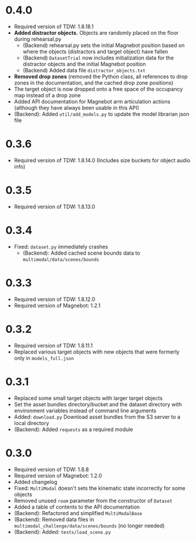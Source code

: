 # 0.4.0

- Required version of TDW: 1.8.18.1
- **Added distractor objects.** Objects are randomly placed on the floor during rehearsal.py
  - (Backend) rehearsal.py sets the initial Magnebot position based on where the objects (distractors and target object) have fallen
  - (Backend) `DatasetTrial` now includes initialization data for the distractor objects and the initial Magnebot position
  - (Backend) Added data file `distractor_objects.txt`
- **Removed drop zones** (removed the Python class, all references to drop zones in the documentation, and the cached drop zone positions)
- The target object is now dropped onto a free space of the occupancy map instead of a drop zone
- Added API documentation for Magnebot arm articulation actions (although they have always been usable in this API)
- (Backend): Added `util/add_models.py` to update the model librarian json file

# 0.3.6

- Required version of TDW: 1.8.14.0 (Includes size buckets for object audio info)

# 0.3.5

- Required version of TDW: 1.8.13.0

# 0.3.4

- Fixed: `dataset.py` immediately crashes
  - (Backend): Added cached scene bounds data to `multimodal/data/scenes/bounds`

# 0.3.3

- Required version of TDW: 1.8.12.0
- Required version of Magnebot: 1.2.1

# 0.3.2

- Required version of TDW: 1.8.11.1
- Replaced various target objects with new objects that were formerly only in `models_full.json`

# 0.3.1

- Replaced some small target objects with larger target objects
- Set the asset bundles directory/bucket and the dataset directory with environment variables instead of command line arguments
- Added: `download.py` Download asset bundles from the S3 server to a local directory
- (Backend): Added `requests` as a required module

# 0.3.0

- Required version of TDW: 1.8.8
- Required version of Magnebot: 1.2.0
- Added changelog
- Fixed: `MultiModal` doesn't sets the kinematic state incorrectly for some objects
- Removed unused `room` parameter from the constructor of `Dataset`
- Added a table of contents to the API documentation
- (Backend): Refactored and simplified `MultiModalBase`
- (Backend): Removed data files in `multimodal_challenge/data/scenes/bounds` (no longer needed)
- (Backend): Added: `tests/load_scene.py`
